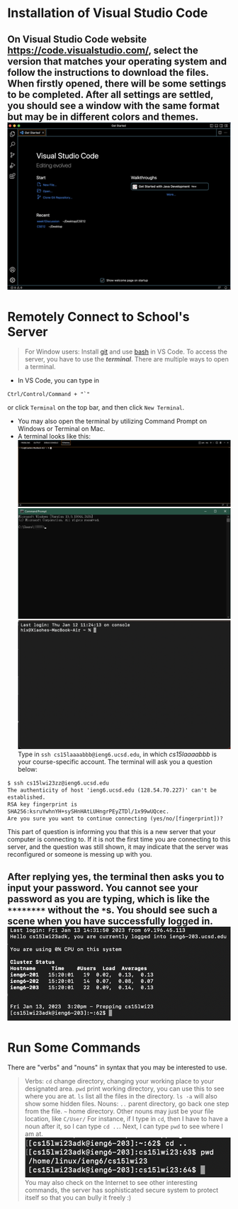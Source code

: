 
# Installation of Visual Studio Code

On Visual Studio Code website https://code.visualstudio.com/, select the version that matches your operating system and follow the instructions to download the files.
When firstly opened, there will be some settings to be completed. After all settings are settled, you should see a window with the same format but may be in different colors and themes.
![Image](VSCodeSurface.png)
---

# Remotely Connect to School's Server

> For Window users: Install [git](https://gitforwindows.org/) and use [bash](https://stackoverflow.com/a/50527994) in VS Code.
To access the server, you have to use the ***terminal***. There are multiple ways to open a terminal.
* In VS Code, you can type in 
```
Ctrl/Control/Command + "`"
```
or click `Terminal` on the top bar, and then click `New Terminal`.
* You may also open the terminal by utilizing Command Prompt on Windows or Terminal on Mac.
* A terminal looks like this:
![Image](VSCodeTerminal.png)
![Image](WindowsTerminal.png)
![Image](MacTerminal.png)
Type in `ssh cs15laaaabbb@ieng6.ucsd.edu`, in which *cs15laaaabbb* is your course-specific account. The terminal will ask you a question below:
```
$ ssh cs15lwi23zz@ieng6.ucsd.edu
The authenticity of host 'ieng6.ucsd.edu (128.54.70.227)' can't be established.
RSA key fingerprint is SHA256:ksruYwhnYH+sySHnHAtLUHngrPEyZTDl/1x99wUQcec.
Are you sure you want to continue connecting (yes/no/[fingerprint])? 
```
This part of question is informing you that this is a new server that your computer is connecting to. If it is not the first time you are connecting to this server, and the question was still shown, it may indicate that the server was reconfigured or someone is messing up with you.

After replying yes, the terminal then asks you to input your password. You cannot see your password as you are typing, which is like the `********` without the `*`s. You should see such a scene when you have successfully logged in.
![Image](SuccessfullyConnected.png)
---

# Run Some Commands

There are "verbs" and "nouns" in syntax that you may be interested to use.
> Verbs:
> `cd` change directory, changing your working place to your designated area.
> `pwd` print working directory, you can use this to see where you are at.
> `ls` list all the files in the directory. `ls -a` will also show some hidden files.
> Nouns:
> `..` parent directory, go back one step from the file.
> `~` home directory.
> Other nouns may just be your file location, like `C/User/`
For instance, if I type in `cd`, then I have to have a noun after it, so I can type `cd ..`. Next, I can type `pwd` to see where I am at.
![Image](Commands.png)
You may also check on the Internet to see other interesting commands, the server has sophisticated secure system to protect itself so that you can bully it freely :)
